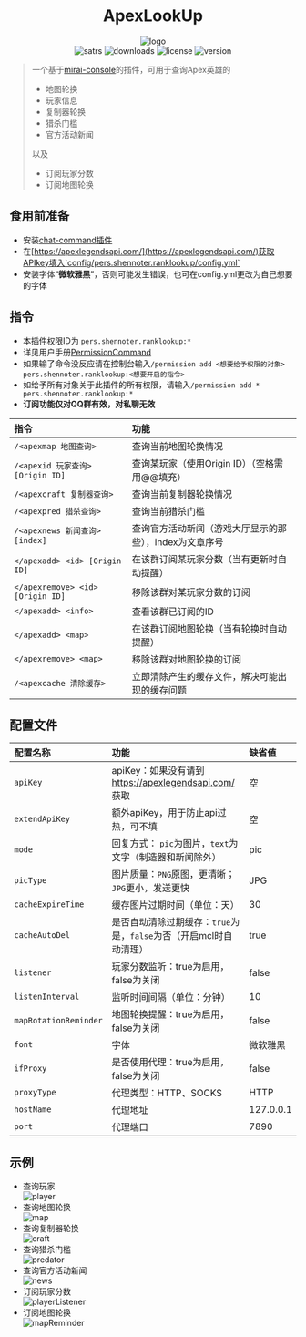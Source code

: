 <div align="center">
  
  
# ApexLookUp
![logo](https://github.com/Shennoter/ApexRankLookUp/blob/main/logo200.png)  
![satrs](https://img.shields.io/github/stars/Shennoter/ApexRankLookUp.svg?style=for-the-badge&color=yellow)
![downloads](https://shields.io/github/downloads/Shennoter/ApexRankLookUp/total.svg?style=for-the-badge)
![license](https://shields.io/github/license/Shennoter/ApexRankLookUp.svg?style=for-the-badge)
![version](https://shields.io/github/v/release/Shennoter/ApexRankLookUp?display_name=tag&style=for-the-badge&color=ff69b4)
  
</div>


> 一个基于[mirai-console](https://github.com/mamoe/mirai)的插件，可用于查询Apex英雄的
> - 地图轮换
> - 玩家信息
> - 复制器轮换
> - 猎杀门槛
> - 官方活动新闻  
>    
> 以及
> - 订阅玩家分数
> - 订阅地图轮换
## 食用前准备
- 安装[chat-command插件](https://github.com/project-mirai/chat-command) 
- 在[https://apexlegendsapi.com/](https://apexlegendsapi.com/)获取APIkey填入`config/pers.shennoter.ranklookup/config.yml`
- 安装字体“**微软雅黑**”，否则可能发生错误，也可在config.yml更改为自己想要的字体
## 指令
- 本插件权限ID为 `pers.shennoter.ranklookup:*`     
- 详见用户手册[PermissionCommand](https://github.com/mamoe/mirai/blob/dev/mirai-console/docs/BuiltInCommands.md#permissioncommand)  
- 如果输了命令没反应请在控制台输入`/permission add <想要给予权限的对象> pers.shennoter.ranklookup:<想要开启的指令>`  
- 如给予所有对象关于此插件的所有权限，请输入`/permission add * pers.shennoter.ranklookup:*`  
- **订阅功能仅对QQ群有效，对私聊无效**  

|指令 |功能|
|:---|:---|
|`/<apexmap 地图查询>`|查询当前地图轮换情况|
|`/<apexid 玩家查询> [Origin ID]`|查询某玩家（使用Origin ID）（空格需用@@填充）|  
|`/<apexcraft 复制器查询>` | 查询当前复制器轮换情况|
|`/<apexpred 猎杀查询>` | 查询当前猎杀门槛|
|`/<apexnews 新闻查询> [index]` | 查询官方活动新闻（游戏大厅显示的那些），index为文章序号|
|`</apexadd> <id> [Origin ID] `|在该群订阅某玩家分数（当有更新时自动提醒）|
|`</apexremove> <id> [Origin ID]`|移除该群对某玩家分数的订阅|
|`</apexadd> <info>`|查看该群已订阅的ID|
|`</apexadd> <map>`|在该群订阅地图轮换（当有轮换时自动提醒）|
|`</apexremove> <map>`|移除该群对地图轮换的订阅|
|`/<apexcache 清除缓存>` | 立即清除产生的缓存文件，解决可能出现的缓存问题|
## 配置文件
|配置名称 |功能|缺省值|
|:---|:---|:---|
|`apiKey`|apiKey：如果没有请到 https://apexlegendsapi.com/ 获取|空|
|`extendApiKey`|额外apiKey，用于防止api过热，可不填|空|
|`mode`|回复方式： `pic`为图片，`text`为文字（制造器和新闻除外）|pic|  
|`picType` | 图片质量：`PNG`原图，更清晰；`JPG`更小，发送更快|JPG|
|`cacheExpireTime` | 缓存图片过期时间（单位：天）|30|
|`cacheAutoDel` | 是否自动清除过期缓存：`true`为是，`false`为否（开启mcl时自动清理）|true|
|`listener`|玩家分数监听：true为启用，false为关闭|false|
|`listenInterval`|监听时间间隔（单位：分钟）|10|
|`mapRotationReminder`|地图轮换提醒：true为启用，false为关闭|false|
|`font`|字体|微软雅黑|
|`ifProxy`|是否使用代理：true为启用，false为关闭|false|
|`proxyType`|代理类型：HTTP、SOCKS|HTTP|
|`hostName`|代理地址|127.0.0.1|
|`port`|代理端口|7890|
## 示例  
- 查询玩家  
  ![player](https://github.com/Shennoter/ApexRankLookUp/blob/main/player.png)
- 查询地图轮换  
  ![map](https://github.com/Shennoter/ApexRankLookUp/blob/main/map.png)
- 查询复制器轮换  
  ![craft](https://github.com/Shennoter/ApexRankLookUp/blob/main/craft.png)
- 查询猎杀门槛  
  ![predator](https://github.com/Shennoter/ApexRankLookUp/blob/main/predatoreg.png)
- 查询官方活动新闻  
  ![news](https://github.com/Shennoter/ApexRankLookUp/blob/main/news.png)
- 订阅玩家分数  
  ![playerListener](https://github.com/Shennoter/ApexRankLookUp/blob/main/playerListener.png)
- 订阅地图轮换  
  ![mapReminder](https://github.com/Shennoter/ApexRankLookUp/blob/main/mapReminder.png)
